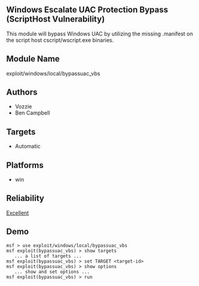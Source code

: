 ## Windows Escalate UAC Protection Bypass (ScriptHost Vulnerability)

This module will bypass Windows UAC by utilizing the missing 
.manifest on the script host cscript/wscript.exe binaries.


## Module Name
exploit/windows/local/bypassuac_vbs

## Authors
* Vozzie
* Ben Campbell




## Targets
* Automatic


## Platforms
* win

## Reliability
[Excellent](https://github.com/rapid7/metasploit-framework/wiki/Exploit-Ranking)

## Demo

```
msf > use exploit/windows/local/bypassuac_vbs
msf exploit(bypassuac_vbs) > show targets
   ... a list of targets ...
msf exploit(bypassuac_vbs) > set TARGET <target-id>
msf exploit(bypassuac_vbs) > show options
   ... show and set options ...
msf exploit(bypassuac_vbs) > run
```
    
    
